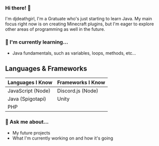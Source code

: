 ### Hi there! 👋
I'm djdeathgirl, I'm a Gratuate who's just starting to learn Java. My main focus right now is on creating Minecraft plugins, but I'm eager to explore other areas of programming as well in the future.

### 🌱 I'm currently learning...
- Java fundamentals, such as variables, loops, methods, etc...

## Languages & Frameworks

|     Languages I Know     | Frameworks I Know |
|--------------------------|-------------------|
| JavaScript (Node)        | Discord.js (Node) |
| Java (Spigotapi)         |        Unity      |
|           PHP            |                   |




### 💬 Ask me about...
- My future projects
- What I'm currently working on and how it's going






<!--### 🤔 Current projects
I currently have two published projects which are:
- [TownyWild](https://github.com/Agaloth/TownyWild/)
- [SpawnerShutdown](https://github.com/Agaloth/SpawnerShutdown/) -->

<!--### 📫 How to reach me:
- You can either add me on discord (Agaloth#4927) or [join my discord support server](https://discord.gg/yZtVRdqNJN) -->

<!--
**djdeathgirl/djdeathgirl** is a ✨ _special_ ✨ repository because its `README.md` (this file) appears on your GitHub profile.

Here are some ideas to get you started:

- 🔭 I’m currently working on ...
- 🌱 I’m currently learning ...
- 👯 I’m looking to collaborate on ...
- 🤔 I’m looking for help with ...
- 💬 Ask me about ...
- 📫 How to reach me: ...
- 😄 Pronouns: ...
- ⚡ Fun fact: ...
-->
